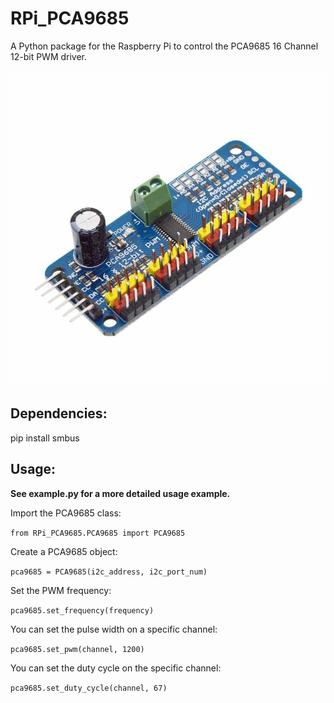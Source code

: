 # RPi_PCA9685
A Python package for the Raspberry Pi to control the PCA9685 16 Channel 12-bit PWM driver.

![Image of PCA9685](https://github.com/Jgunde/RPi_PCA9685/blob/master/PCA9685%20Image.jpg)


## Dependencies:
pip install smbus


## Usage:

**See example.py for a more detailed usage example.**


Import the PCA9685 class:

`from RPi_PCA9685.PCA9685 import PCA9685`


Create a PCA9685 object:

`pca9685 = PCA9685(i2c_address, i2c_port_num)`


Set the PWM frequency:

`pca9685.set_frequency(frequency)`


You can set the pulse width on a specific channel:

`pca9685.set_pwm(channel, 1200)`


You can set the duty cycle on the specific channel:

`pca9685.set_duty_cycle(channel, 67)`

